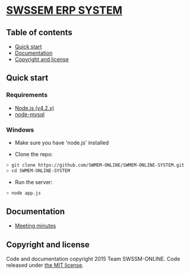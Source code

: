 # [SWSSEM ERP SYSTEM](https://github.com/SWMEM-ONLINE/SWMEM-ONLINE-SYSTEM)

## Table of contents

* [Quick start](#quick-start)
* [Documentation](#documentation)
* [Copyright and license](#copyright-and-license)

## Quick start

### Requirements
* [Node.js (v4.2.x)](https://nodejs.org/en/download/)
* [node-mysql](https://github.com/felixge/node-mysql)

### Windows
* Make sure you have 'node.js' installed

* Clone the repo:
```bash
> git clone https://github.com/SWMEM-ONLINE/SWMEM-ONLINE-SYSTEM.git
> cd SWMEM-ONLINE-SYSTEM
```

* Run the server:
```bash
> node app.js
```

## Documentation

* [Meeting minutes](https://trello.com/swssmonline)


## Copyright and license

Code and documentation copyright 2015 Team SWSSM-ONLINE. Code released under [the MIT license](https://github.com/twbs/bootstrap/blob/master/LICENSE).
